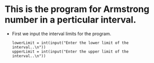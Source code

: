 # This is the program for Armstrong number in a perticular interval.
- First we input the interval limits for the program.

      lowerLimit = int(input("Enter the lower limit of the interval..\n"))
      upperLimit = int(input("Enter the upper limit of the interval..\n"))
